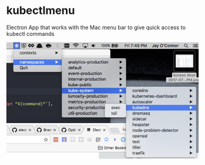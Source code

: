 # kubectlmenu
Electron App that works with the Mac menu bar to give quick access to kubectl commands

![](screenshot.png)
